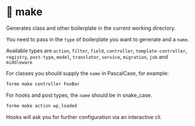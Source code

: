 # 🧰 make

Generates class and other boilerplate in the current working directory.

You need to pass in the `type` of boilerplate you want to generate and a `name`.

Available types are `action`, `filter`, `field`, `controller`, `template-controller`, `registry`, `post-type`, `model`, `translator`, `service`, `migration`, `job` and `middleware`

For classes you should supply the `name` in PascalCase, for example:

```bash
forme make controller FooBar
```

For hooks and post types, the `name` should be in snake_case.

```bash
forme make action wp_loaded
```

Hooks will ask you for further configuration via an interactive cli.
